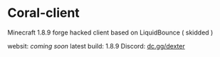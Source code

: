 # Coral-client
Minecraft 1.8.9 forge hacked client based on LiquidBounce ( skidded )

websit: *coming soon*
latest build: 1.8.9
Discord: [dc.gg/dexter](https://dc.gg/dexter)

